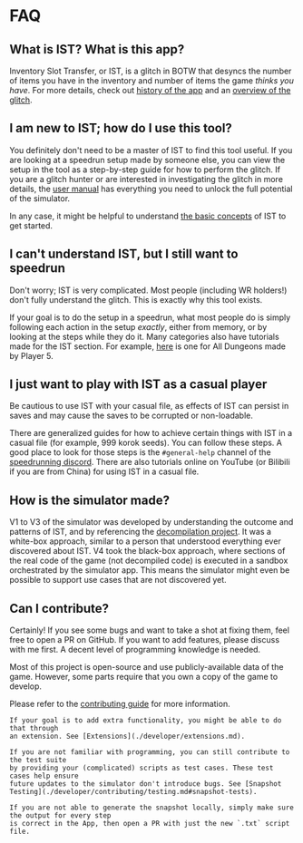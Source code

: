 # FAQ

## What is IST? What is this app?
Inventory Slot Transfer, or IST, is a glitch in BOTW that desyncs the number of 
items you have in the inventory and number of items the game *thinks you have*.
For more details, check out [history of the app](./history.md) and an 
[overview of the glitch](./ist/index.md).

## I am new to IST; how do I use this tool?
You definitely don't need to be a master of IST to find this tool useful.
If you are looking at a speedrun setup made by someone else, 
you can view the setup in the tool as a step-by-step guide for how to perform
the glitch. If you are a glitch hunter or are interested in investigating
the glitch in more details, the [user manual](./user/index.md) has everything
you need to unlock the full potential of the simulator.

In any case, it might be helpful to understand [the basic concepts](./ist/basics.md)
of IST to get started.

## I can't understand IST, but I still want to speedrun
Don't worry; IST is very complicated. Most people (including WR holders!)
don't fully understand the glitch. This is exactly why this tool exists.

If your goal is to do the setup in a speedrun, what most people do is 
simply following each action in the setup *exactly*, either from memory,
or by looking at the steps while they do it.
Many categories also have tutorials made for the IST section. For example,
[here](https://www.youtube.com/watch?v=NZBmu9hEZY0) is one for All Dungeons
made by Player 5.

## I just want to play with IST as a casual player
Be cautious to use IST with your casual file, as effects of IST can persist
in saves and may cause the saves to be corrupted or non-loadable.

There are generalized guides for how to achieve certain things with IST
in a casual file (for example, <skyb>999 korok seeds</skyb>). You can follow
these steps. A good place to look for those steps is the `#general-help`
channel of the [speedrunning discord](./welcome.md#discord).
There are also tutorials online on YouTube (or Bilibili if you are from China)
for using IST in a casual file.

## How is the simulator made?
V1 to V3 of the simulator was developed by understanding the outcome
and patterns of IST, and by referencing the [decompilation project](https://github.com/zeldaret/botw).
It was a white-box approach, similar to a person that understood everything ever discovered about IST.
V4 took the black-box approach, where sections of the real code of the game (not decompiled code)
is executed in a sandbox orchestrated by the simulator app. This means the simulator
might even be possible to support use cases that are not discovered yet.

## Can I contribute?
Certainly! If you see some bugs and want to take a shot at fixing them,
feel free to open a PR on GitHub. If you want to add features, please discuss
with me first. A decent level of programming knowledge is needed.

Most of this project is open-source and use publicly-available data of the game.
However, some parts require that you own a copy of the game to develop.

Please refer to the [contributing guide](./developer/contributing.md) for more information.

```admonish note
If your goal is to add extra functionality, you might be able to do that through
an extension. See [Extensions](./developer/extensions.md).
```
```admonish note
If you are not familiar with programming, you can still contribute to the test suite
by providing your (complicated) scripts as test cases. These test cases help ensure
future updates to the simulator don't introduce bugs. See [Snapshot Testing](./developer/contributing/testing.md#snapshot-tests).

If you are not able to generate the snapshot locally, simply make sure the output for every step
is correct in the App, then open a PR with just the new `.txt` script file.
```





